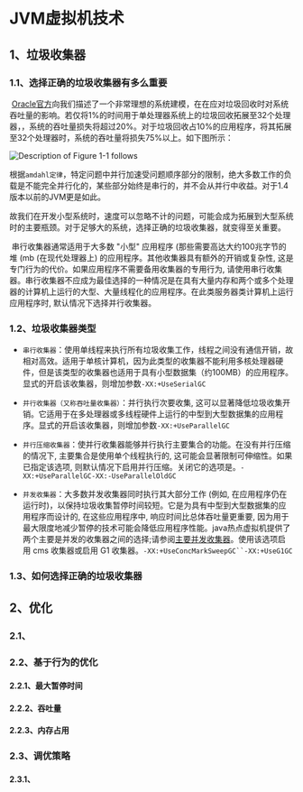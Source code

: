 # JVM虚拟机技术

## 1、垃圾收集器

### 1.1、选择正确的垃圾收集器有多么重要

​	[Oracle官方](https://docs.oracle.com/javase/8/docs/technotes/guides/vm/gctuning/introduction.html)向我们描述了一个非常理想的系统建模，在在应对垃圾回收时对系统吞吐量的影响。若仅将1%的时间用于单处理器系统上的垃圾回收拓展至32个处理器，，系统的吞吐量损失将超过20%。对于垃圾回收占10%的应用程序，将其拓展至32个处理器时，系统的吞吐量将损失75%以上。如下图所示：

![Description of Figure 1-1 follows](https://docs.oracle.com/javase/8/docs/technotes/guides/vm/gctuning/img/jsgct_dt_005_gph_pc_vs_tp.png)

​	根据`amdahl定律`，特定问题中并行加速受问题顺序部分的限制，绝大多数工作的负载是不能完全并行化的，某些部分始终是串行的，并不会从并行中收益。对于1.4版本以前的JVM更是如此。

​	故我们在开发小型系统时，速度可以忽略不计的问题，可能会成为拓展到大型系统时的主要瓶颈。对于足够大的系统，选择正确的垃圾收集器，就变得至关重要。

​	串行收集器通常适用于大多数 "小型" 应用程序 (那些需要高达大约100兆字节的堆 (mb (在现代处理器上) 的应用程序。其他收集器具有额外的开销或复杂性, 这是专门行为的代价。如果应用程序不需要备用收集器的专用行为, 请使用串行收集器。串行收集器不应成为最佳选择的一种情况是在具有大量内存和两个或多个处理器的计算机上运行的大型、大量线程化的应用程序。在此类服务器类计算机上运行应用程序时, 默认情况下选择并行收集器。

### 1.2、垃圾收集器类型

- `串行收集器`：使用单线程来执行所有垃圾收集工作，线程之间没有通信开销，故相对高效。适用于单核计算机，因为此类型的收集器不能利用多核处理器硬件，但是该类型的收集器也适用于具有小型数据集（约100MB）的应用程序。显式的开启该收集器，则增加参数`-XX:+UseSerialGC`

- `并行收集器（又称吞吐量收集器）`：并行执行次要收集, 这可以显著降低垃圾收集开销。它适用于在多处理器或多线程硬件上运行的中型到大型数据集的应用程序。显式的开启该收集器，则增加参数`-XX:+UseParallelGC`

- `并行压缩收集器`：使并行收集器能够并行执行主要集合的功能。在没有并行压缩的情况下, 主要集合是使用单个线程执行的, 这可能会显著限制可伸缩性。如果已指定该选项, 则默认情况下启用并行压缩。关闭它的选项是。`-XX:+UseParallelGC-XX:-UseParallelOldGC`

- `并发收集器`：大多数并发收集器同时执行其大部分工作 (例如, 在应用程序仍在运行时)，以保持垃圾收集暂停时间较短。它是为具有中型到大型数据集的应用程序而设计的, 在这些应用程序中, 响应时间比总体吞吐量更重要, 因为用于最大限度地减少暂停的技术可能会降低应用程序性能。java热点虚拟机提供了两个主要是并发的收集器之间的选择;请参阅[主要并发收集器](https://docs.oracle.com/javase/8/docs/technotes/guides/vm/gctuning/concurrent.html#mostly_concurrent)。使用该选项启用 cms 收集器或启用 G1 收集器。`-XX:+UseConcMarkSweepGC``-XX:+UseG1GC`

### 1.3、如何选择正确的垃圾收集器

## 2、优化

### 2.1、

### 2.2、基于行为的优化

#### 2.2.1、最大暂停时间

#### 2.2.2、吞吐量

#### 2.2.3、内存占用

### 2.3、调优策略

#### 2.3.1、